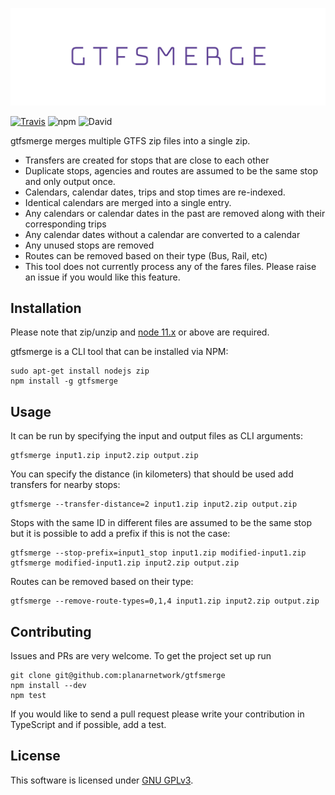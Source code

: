 ![gtfsmerge](logo.png)

[![Travis](https://img.shields.io/travis/planarnetwork/gtfsmerge.svg?style=flat-square)](https://travis-ci.org/planarnetwork/gtfsmerge) ![npm](https://img.shields.io/npm/v/gtfsmerge.svg?style=flat-square) ![David](https://img.shields.io/david/planarnetwork/gtfsmerge.svg?style=flat-square)

gtfsmerge merges multiple GTFS zip files into a single zip.

- Transfers are created for stops that are close to each other
- Duplicate stops, agencies and routes are assumed to be the same stop and only output once. 
- Calendars, calendar dates, trips and stop times are re-indexed. 
- Identical calendars are merged into a single entry. 
- Any calendars or calendar dates in the past are removed along with their corresponding trips
- Any calendar dates without a calendar are converted to a calendar
- Any unused stops are removed
- Routes can be removed based on their type (Bus, Rail, etc)
- This tool does not currently process any of the fares files. Please raise an issue if you would like this feature. 

## Installation

Please note that zip/unzip and [node 11.x](https://nodejs.org) or above are required.

gtfsmerge is a CLI tool that can be installed via NPM:

```
sudo apt-get install nodejs zip
npm install -g gtfsmerge
```

## Usage

It can be run by specifying the input and output files as CLI arguments:

```
gtfsmerge input1.zip input2.zip output.zip
```

You can specify the distance (in kilometers) that should be used add transfers for nearby stops:

```
gtfsmerge --transfer-distance=2 input1.zip input2.zip output.zip
```
 
Stops with the same ID in different files are assumed to be the same stop but it is possible to add a prefix if this is not the case:

```
gtfsmerge --stop-prefix=input1_stop input1.zip modified-input1.zip
gtfsmerge modified-input1.zip input2.zip output.zip
```

Routes can be removed based on their type:

```
gtfsmerge --remove-route-types=0,1,4 input1.zip input2.zip output.zip
``` 

## Contributing

Issues and PRs are very welcome. To get the project set up run

```
git clone git@github.com:planarnetwork/gtfsmerge
npm install --dev
npm test
```

If you would like to send a pull request please write your contribution in TypeScript and if possible, add a test.

## License

This software is licensed under [GNU GPLv3](https://www.gnu.org/licenses/gpl-3.0.en.html).

